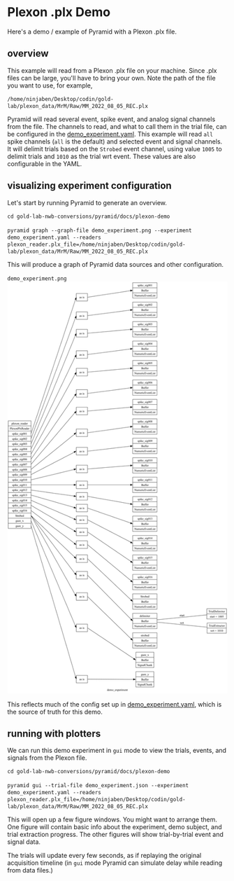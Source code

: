 # Plexon .plx Demo

Here's a demo / example of Pyramid with a Plexon .plx file.

## overview

This example will read from a Plexon .plx file on your machine.
Since .plx files can be large, you'll have to bring your own.
Note the path of the file you want to use, for example,

```
/home/ninjaben/Desktop/codin/gold-lab/plexon_data/MrM/Raw/MM_2022_08_05_REC.plx
```

Pyramid will read several event, spike event, and analog signal channels from the file.
The channels to read, and what to call them in the trial file, can be configured in the [demo_experiment.yaml](demo_experiment.yaml).
This example will read `all` spike channels (`all` is the default) and selected event and signal channels. 
It will delimit trials based on the `Strobed` event channel, using value `1005` to delimit trials and `1010` as the trial wrt event.
These values are also configurable in the YAML.


## visualizing experiment configuration

Let's start by running Pyramid to generate an overview.

```
cd gold-lab-nwb-conversions/pyramid/docs/plexon-demo

pyramid graph --graph-file demo_experiment.png --experiment demo_experiment.yaml --readers plexon_reader.plx_file=/home/ninjaben/Desktop/codin/gold-lab/plexon_data/MrM/Raw/MM_2022_08_05_REC.plx
```

This will produce a graph of Pyramid data sources and other configuration.

`demo_experiment.png`
![Graph of Pyramid Readers, Buffers, and Trial configuration for a Plexon file.](demo_experiment.png "Overview of a Plexon experiment")

This reflects much of the config set up in [demo_experiment.yaml](demo_experiment.yaml), which is the source of truth for this demo.

## running with plotters

We can run this demo experiment in `gui` mode to view the trials, events, and signals from the Plexon file.

```
cd gold-lab-nwb-conversions/pyramid/docs/plexon-demo

pyramid gui --trial-file demo_experiment.json --experiment demo_experiment.yaml --readers plexon_reader.plx_file=/home/ninjaben/Desktop/codin/gold-lab/plexon_data/MrM/Raw/MM_2022_08_05_REC.plx
```

This will open up a few figure windows.  You might want to arrange them.
One figure will contain basic info about the experiment, demo subject, and trial extraction progress.
The other figures will show trial-by-trial event and signal data.

The trials will update every few seconds, as if replaying the original acquisition timeline (in `gui` mode Pyramid can simulate delay while reading from data files.)
